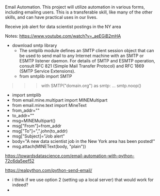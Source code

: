 Email Automation. This project will utilize automation in various forms, including emailing users. This is a transferable skill, like many of the other skills, and can have practical uses in our lives.


Receive job alert for data scientist postings in the NY area

Notes:
https://www.youtube.com/watch?v=_aeEGiB2mHA 
- download smtp library
  - The smtplib module defines an SMTP client session object that can be used to send mail to any Internet machine with an SMTP or ESMTP listener daemon. For details of SMTP and ESMTP operation, consult RFC 821 (Simple Mail Transfer Protocol) and RFC 1869 (SMTP Service Extensions).
  - from smtplib import SMTP
>>> with SMTP("domain.org") as smtp:
...     smtp.noop()
  - import smtplib
  - from email.mine.multipart import MINEMultipart
  - from email.mine.text import MineText
  - from_addr=""
  - to_addr=""
  - msg=MINEMultipart()
  - msg["From"]=from_addr
  - msg["To"]=",".john(to_addr)
  - msg["Subject]="Job alert"
  - body="A new data scientist job in the New York area has been posted!"
  - msg.attach(MINEText(body, "plain"))

https://towardsdatascience.com/email-automation-with-python-72c6da5eef52

https://realpython.com/python-send-email/
- i think if we use option 2 (setting up a local server) that would work for indeed?
- 
  